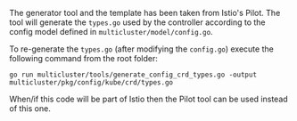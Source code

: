 The generator tool and the template has been taken from Istio's Pilot.
The tool will generate the `types.go` used by the controller according to the config model defined in `multicluster/model/config.go`.

To re-generate the `types.go` (after modifying the `config.go`) execute the following command from the root folder:
```command
go run multicluster/tools/generate_config_crd_types.go -output multicluster/pkg/config/kube/crd/types.go
```

When/if this code will be part of Istio then the Pilot tool can be used instead of this one.